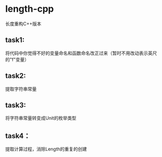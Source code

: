 # length-cpp

长度重构C++版本

## task1:
将代码中你觉得不好的变量命名和函数命名改正过来（暂时不用改动表示英尺的"f"变量）

## task2:
提取字符串常量

## task3:
将字符串常量转变成Unit的枚举类型

## task4：
提取计算过程，消除Length的重复的创建

